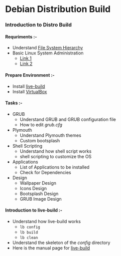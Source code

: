 # Debian Distribution Build
### Introduction to Distro Build
#### Requriments :-
- Understand [File System Hierarchy](https://www.linux.com/tutorials/linux-filesystem-explained/)
- Basic Linux System Administration
  - [Link 1](https://opensourceforu.com/2016/07/introduction-linux-system-administration/)
  - [Link 2](https://opensource.com/article/17/7/20-sysadmin-commands)

#### Prepare Environment :-
- Install [live-build](https://live-team.pages.debian.net/live-manual/html/live-manual/installation.en.html#124)
- Install [VirtualBox](https://tecadmin.net/install-virtualbox-debian-9-stretch/)

#### Tasks :-
- GRUB
  - Understand GRUB and GRUB configuration file
  - How to edit _grub.cfg_
- Plymouth
  - Understand Plymouth themes
  - Custom bootsplash
- Shell Scripting
  - Understand how shell script works
  - shell scripting to customize the OS
- Applications
  - List of Applications to be installed
  - Check for Dependencies
- Design
  - Wallpaper Design
  - Icons Design
  - Bootsplash Design
  - GRUB Image Design

#### Introduction to live-build :-
- Understand how live-build works
  - `lb config`
  - `lb build`
  - `lb clean`
- Understand the skeleton of the _config_ directory
- Here is the manual page for [live-build](https://live-team.pages.debian.net/live-manual/html/live-manual/index.en.html)
